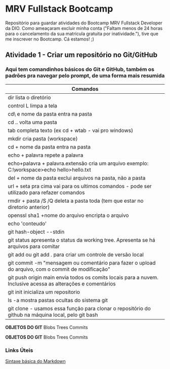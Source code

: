 # MRV Fullstack Bootcamp
Repositório para guardar atividades do Bootcamp MRV Fullstack Developer da DIO. Como ameaçaram excluir minha conta ("Faltam menos de 24 horas para o cancelamento da sua matrícula gratuita por inatividade."), tive que me inscrever no Bootcamp. Cá estamos! ;)

## Atividade 1 - Criar um repositório no Git/GitHub

### **Aqui tem comandinhos básicos do Git e GitHub, também os padrões pra navegar pelo prompt, de uma forma mais resumida**

| Comandos |
| ----------- |
|	dir		lista o diretório	|
|	control L 	limpa a tela	|
|	cd\ e nome da pasta		entra na pasta	|
|	cd ..	volta uma pasta	|
|	tab	completa texto (ex cd + wtab - vai pro windows)	|
|	mkdir cria pasta (workspace)	|
|	cd + nome da pasta	entra na pasta	|
|	echo + palavra 	repete a palavra	|
|	echo+palavra + palavra.extensão 	cria um arquivo exemplo: C:\workspace>echo hello>hello.txt	|
|	del + nome da pasta	exclui arquivos na pasta, não a pasta	|
|	url + seta pra cima vai para os ultimos comandos - pode ser utilizado para refazer comandos	|
|	rmdir + pasta /S /Q	deleta a pasta toda (tem que estar no diretorio anterior)	|
|	openssl sha1 +nome do arquivo	encripta o arquivo	|
|echo 'conteudo' | 
|	git hash-object --stdin	|
|	git status apresenta o status da working tree. Apresenta se há arquivos para comitar	|
|	git add ou git add . para criar um controle de versão local	|
|	git commit -m "mensagem ou comentário para fazer o upload do arquivo, com o commit de modificação" 	|
|git push origin main envia todos os comits locais para a nuvem. Inclusive acessa as alterações e comentários|
|	git init inicializa um repositorio	|
|	ls -a mostra pastas ocultas do sistema git	|
|	git clone - usamos essa função para clonar o repositório do github na máquina local, pelo git bash	|


**OBJETOS DO GIT**
Blobs
Trees 
Commits




**OBJETOS DO GIT**
Blobs
Trees 
Commits


### Links Úteis

[Sintaxe básica do Markdown](/https://www.markdownguide.org/)
